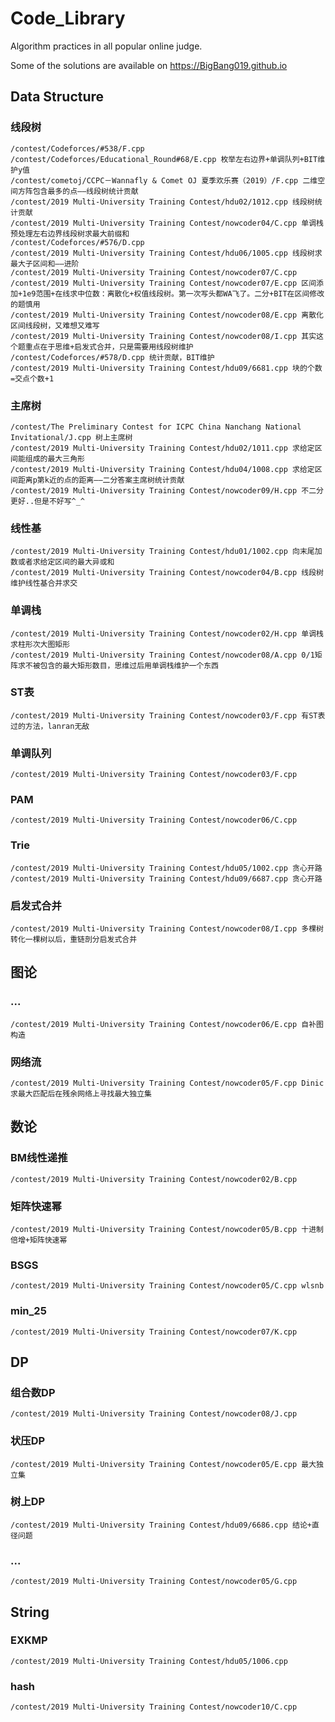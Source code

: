# Code_Library
    
  Algorithm practices in all popular online judge.  
    
  Some of the solutions are available on https://BigBang019.github.io
## Data Structure

### 线段树
    /contest/Codeforces/#538/F.cpp 
    /contest/Codeforces/Educational_Round#68/E.cpp 枚举左右边界+单调队列+BIT维护y值
    /contest/cometoj/CCPC－Wannafly & Comet OJ 夏季欢乐赛（2019）/F.cpp 二维空间方阵包含最多的点——线段树统计贡献
    /contest/2019 Multi-University Training Contest/hdu02/1012.cpp 线段树统计贡献
    /contest/2019 Multi-University Training Contest/nowcoder04/C.cpp 单调栈预处理左右边界线段树求最大前缀和
    /contest/Codeforces/#576/D.cpp
    /contest/2019 Multi-University Training Contest/hdu06/1005.cpp 线段树求最大子区间和——进阶
    /contest/2019 Multi-University Training Contest/nowcoder07/C.cpp
    /contest/2019 Multi-University Training Contest/nowcoder07/E.cpp 区间添加+1e9范围+在线求中位数：离散化+权值线段树。第一次写头都WA飞了。二分+BIT在区间修改的题慎用
    /contest/2019 Multi-University Training Contest/nowcoder08/E.cpp 离散化区间线段树，又难想又难写
    /contest/2019 Multi-University Training Contest/nowcoder08/I.cpp 其实这个题重点在于思维+启发式合并，只是需要用线段树维护
    /contest/Codeforces/#578/D.cpp 统计贡献，BIT维护
    /contest/2019 Multi-University Training Contest/hdu09/6681.cpp 块的个数=交点个数+1
    
### 主席树
    /contest/The Preliminary Contest for ICPC China Nanchang National Invitational/J.cpp 树上主席树
    /contest/2019 Multi-University Training Contest/hdu02/1011.cpp 求给定区间能组成的最大三角形
    /contest/2019 Multi-University Training Contest/hdu04/1008.cpp 求给定区间距离p第k近的点的距离——二分答案主席树统计贡献
    /contest/2019 Multi-University Training Contest/nowcoder09/H.cpp 不二分更好..但是不好写^_^
### 线性基
    /contest/2019 Multi-University Training Contest/hdu01/1002.cpp 向末尾加数或者求给定区间的最大异或和
    /contest/2019 Multi-University Training Contest/nowcoder04/B.cpp 线段树维护线性基合并求交
    
### 单调栈
    /contest/2019 Multi-University Training Contest/nowcoder02/H.cpp 单调栈求柱形次大图矩形
    /contest/2019 Multi-University Training Contest/nowcoder08/A.cpp 0/1矩阵求不被包含的最大矩形数目，思维过后用单调栈维护一个东西
    
### ST表
    /contest/2019 Multi-University Training Contest/nowcoder03/F.cpp 有ST表过的方法，lanran无敌
    
### 单调队列
    /contest/2019 Multi-University Training Contest/nowcoder03/F.cpp
    
### PAM
    /contest/2019 Multi-University Training Contest/nowcoder06/C.cpp
    
### Trie
    /contest/2019 Multi-University Training Contest/hdu05/1002.cpp 贪心开路
    /contest/2019 Multi-University Training Contest/hdu09/6687.cpp 贪心开路
    
### 启发式合并
    /contest/2019 Multi-University Training Contest/nowcoder08/I.cpp 多棵树转化一棵树以后，重链剖分启发式合并
    
## 图论

### ...
    /contest/2019 Multi-University Training Contest/nowcoder06/E.cpp 自补图构造
    
### 网络流
    /contest/2019 Multi-University Training Contest/nowcoder05/F.cpp Dinic求最大匹配后在残余网络上寻找最大独立集
    
    
## 数论

### BM线性递推
    /contest/2019 Multi-University Training Contest/nowcoder02/B.cpp
    
### 矩阵快速幂
    /contest/2019 Multi-University Training Contest/nowcoder05/B.cpp 十进制倍增+矩阵快速幂

### BSGS
    /contest/2019 Multi-University Training Contest/nowcoder05/C.cpp wlsnb
    
### min_25
    /contest/2019 Multi-University Training Contest/nowcoder07/K.cpp
    
## DP
### 组合数DP
    /contest/2019 Multi-University Training Contest/nowcoder08/J.cpp
    
### 状压DP
    /contest/2019 Multi-University Training Contest/nowcoder05/E.cpp 最大独立集

### 树上DP
    /contest/2019 Multi-University Training Contest/hdu09/6686.cpp 结论+直径问题

### ...
    /contest/2019 Multi-University Training Contest/nowcoder05/G.cpp
    
## String

### EXKMP
    /contest/2019 Multi-University Training Contest/hdu05/1006.cpp

### hash
    /contest/2019 Multi-University Training Contest/nowcoder10/C.cpp
